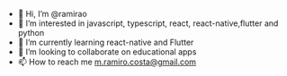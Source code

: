 - 👋 Hi, I’m @ramirao
- 👀 I’m interested in javascript, typescript, react, react-native,flutter and python
- 🌱 I’m currently learning react-native and Flutter
- 💞️ I’m looking to collaborate on educational apps 
- 📫 How to reach me m.ramiro.costa@gmail.com

<!---
ramirao/ramirao is a ✨ special ✨ repository because its `README.md` (this file) appears on your GitHub profile.
You can click the Preview link to take a look at your changes.
--->
